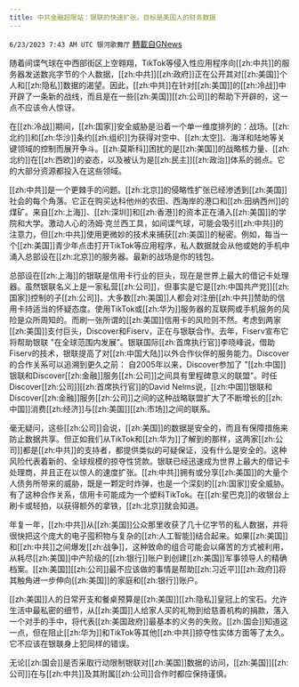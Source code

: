 ```yaml
---
title: 中共金融超限站：银联的快速扩张，目标是美国人的财务数据
---
```

`6/23/2023 7:43 AM UTC 银河歌舞厅` [轉載自GNews](https://gnews.org/articles/1406161)

随着间谍气球在中西部街区上空翱翔，TikTok等侵入性应用程序向[[zh:中共]]的服务器发送数兆字节的个人数据，[[zh:中共]][[zh:政府]]正在公开其对[[zh:美国]]个人和[[zh:隐私]]数据的渴望。因此，[[zh:中共]]在针对[[zh:美国]]的[[zh:冷战]]中开辟了一条新的战线，而且是在一些[[zh:美国]][[zh:公司]]的帮助下开辟的，这一点不应该令人惊讶。

在[[zh:冷战]]期间，[[zh:国家]]安全威胁是沿着一个单一维度排列的：战场。[[zh:北约]]和[[zh:华沙]]条约[[zh:组织]]为获得对空中、[[zh:太空]]、海洋和陆地等关键领域的控制而展开争斗。[[zh:莫斯科]]困扰的是[[zh:美国]]的战略核力量、[[zh:北约]]在[[zh:西欧]]的姿态，以及被认为是[[zh:民主]][[zh:政治]]体系的弱点。它的大部分资源都投入在这些领域。

[[zh:中共]]是一个更棘手的问题。[[zh:北京]]的侵略性扩张已经渗透到[[zh:美国]]社会的每个角落。它正在购买达科他州的农田、西海岸的港口和[[zh:田纳西州]]的煤矿。来自[[zh:上海]]、[[zh:深圳]]和[[zh:香港]]的资本正在涌入[[zh:美国]]的学院和大学。激动人心的汤姆·克兰西工具，如间谍气球，可能会吸引[[zh:中共]]的注意力，但[[zh:中共]]使用更微妙的技术来捕获[[zh:美国]]的秘密。例如，每当一个[[zh:美国]]青少年点击打开TikTok等应用程序，私人数据就会从他或她的手机中涌入总部设在[[zh:北京]]的服务器。最新的战场是你的钱包。

总部设在[[zh:上海]]的银联是信用卡行业的巨头，现在是世界上最大的借记卡处理器。虽然银联名义上是一家私营[[zh:公司]]，但事实是它是[[zh:中国共产党]][[zh:国家]]控制的子[[zh:公司]]。大多数[[zh:美国]]人都会对注册[[zh:中共]]赞助的信用卡持适当的怀疑态度。使用TikTok或[[zh:华为]]服务器的互联网或手机服务的风险是众所周知的。而刷一张所谓的[[zh:美国]]信用卡的风险则不然。考虑到两家[[zh:美国]]支付巨头，Discover和Fiserv，正在与银联合作。去年，Fiserv宣布它将帮助银联 "在全球范围内发展"。银联国际[[zh:首席执行官]]李晓峰说，借助Fiserv的技术，银联提高了对[[zh:中国大陆]]以外合作伙伴的服务能力。Discover的合作关系可以追溯到更久之前： 自2005年以来，Discover参加了 "[[zh:中国]]银联和Discover[[zh:金融]]服务[[zh:公司]]之间具有里程碑意义的联盟"。时任Discover[[zh:公司]][[zh:首席执行官]]的David Nelms说，[[zh:中国]]银联和Discover[[zh:金融]]服务[[zh:公司]]之间的这种战略联盟扩大了不断增长的[[zh:中国]]消费[[zh:经济]]与[[zh:美国]][[zh:市场]]之间的联系。

毫无疑问，这些[[zh:公司]]会说，[[zh:美国]]的数据是安全的，而且有保障措施来防止数据共享。但正如我们从TikTok和[[zh:华为]]了解到的那样，这两家[[zh:公司]]都是[[zh:中共]]的支持者，都提供类似的可疑保证，没有什么是安全的。这种风险代表着新的、全球规模的掠夺性贷款。银联已经迅速成为世界上最大的借记卡处理商，并且正在以惊人的速度扩张。[[zh:中共]]拥有或分享[[zh:美国]]的大量个人债务所带来的威胁，既是一颗定时炸弹，也是一个深刻的[[zh:国家]]安全威胁。有了这种合作关系，信用卡可能成为一个塑料TikTok。在[[zh:星巴克]]的收银台上刷卡或轻拍，以获得额外的拿铁，[[zh:北京]]就会知道。

年复一年，[[zh:中共]]从[[zh:美国]]公众那里收获了几十亿字节的私人数据，并将很快把这个庞大的电子囤积物与复杂的[[zh:人工智能]]结合起来。如果[[zh:美国]]和[[zh:中共]]之间爆发[[zh:战争]]，这种致命的组合可能会以痛苦的方式被利用，从耗尽[[zh:美国]]中产阶级的[[zh:银行]]账户到创建[[zh:美国]]军事领导人的精确档案。[[zh:美国]][[zh:公司]]最不应该做的事情是帮助[[zh:习近平]][[zh:政府]]将其触角进一步伸向[[zh:美国]]的家庭和[[zh:银行]]账户。

[[zh:美国]]人的日常开支和餐桌预算是[[zh:美国]][[zh:隐私]]皇冠上的宝石。允许生活中最私密的细节，从[[zh:美国]]人给家人买的礼物到给慈善机构的捐款，落入一个对手的手中，将代表[[zh:美国政府]]最基本的义务的失败。[[zh:国会]]知道这一点，但在阻止[[zh:华为]]和TikTok等其他[[zh:中共]]掠夺性实体方面等了太久。它不应该在银联身上犯同样的错误。

无论[[zh:国会]]是否采取行动限制银联对[[zh:美国]]数据的访问，[[zh:美国]][[zh:公司]]在与[[zh:中共]]及其附属[[zh:公司]]合作时都应保持谨慎。
